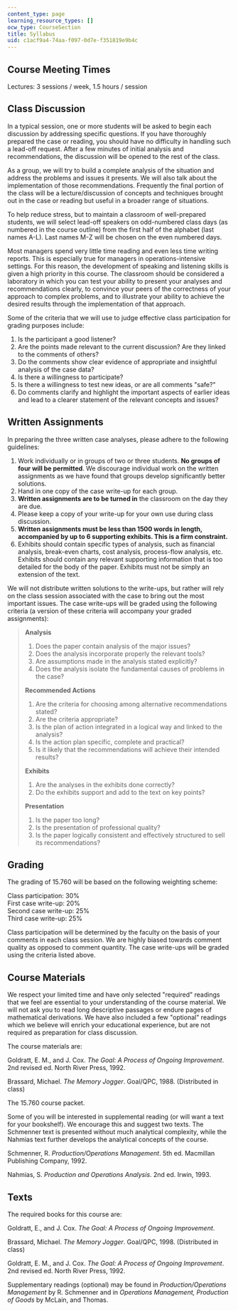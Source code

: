 ```yaml
---
content_type: page
learning_resource_types: []
ocw_type: CourseSection
title: Syllabus
uid: c1acf9a4-74aa-f097-0d7e-f351819e9b4c
---
```


Course Meeting Times
--------------------

Lectures: 3 sessions / week, 1.5 hours / session

Class Discussion
----------------

In a typical session, one or more students will be asked to begin each discussion by addressing specific questions. If you have thoroughly prepared the case or reading, you should have no difficulty in handling such a lead-off request. After a few minutes of initial analysis and recommendations, the discussion will be opened to the rest of the class.

As a group, we will try to build a complete analysis of the situation and address the problems and issues it presents. We will also talk about the implementation of those recommendations. Frequently the final portion of the class will be a lecture/discussion of concepts and techniques brought out in the case or reading but useful in a broader range of situations.

To help reduce stress, but to maintain a classroom of well-prepared students, we will select lead-off speakers on odd-numbered class days (as numbered in the course outline) from the first half of the alphabet (last names A-L). Last names M-Z will be chosen on the even numbered days.

Most managers spend very little time reading and even less time writing reports. This is especially true for managers in operations-intensive settings. For this reason, the development of speaking and listening skills is given a high priority in this course. The classroom should be considered a laboratory in which you can test your ability to present your analyses and recommendations clearly, to convince your peers of the correctness of your approach to complex problems, and to illustrate your ability to achieve the desired results through the implementation of that approach.

Some of the criteria that we will use to judge effective class participation for grading purposes include:

1.  Is the participant a good listener?
2.  Are the points made relevant to the current discussion? Are they linked to the comments of others?
3.  Do the comments show clear evidence of appropriate and insightful analysis of the case data?
4.  Is there a willingness to participate?
5.  Is there a willingness to test new ideas, or are all comments "safe?"
6.  Do comments clarify and highlight the important aspects of earlier ideas and lead to a clearer statement of the relevant concepts and issues?

Written Assignments
-------------------

In preparing the three written case analyses, please adhere to the following guidelines:

1.  Work individually or in groups of two or three students. **No groups of four will be permitted**. We discourage individual work on the written assignments as we have found that groups develop significantly better solutions.
2.  Hand in one copy of the case write-up for each group.
3.  **Written assignments are to be turned in** the classroom on the day they are due.
4.  Please keep a copy of your write-up for your own use during class discussion.
5.  **Written assignments must be less than 1500 words in length, accompanied by up to 6 supporting exhibits. This is a firm constraint.**
6.  Exhibits should contain specific types of analysis, such as financial analysis, break-even charts, cost analysis, process-flow analysis, etc. Exhibits should contain any relevant supporting information that is too detailed for the body of the paper. Exhibits must not be simply an extension of the text.

We will not distribute written solutions to the write-ups, but rather will rely on the class session associated with the case to bring out the most important issues. The case write-ups will be graded using the following criteria (a version of these criteria will accompany your graded assignments):

> **Analysis**
> 
> 1.  Does the paper contain analysis of the major issues?
> 2.  Does the analysis incorporate properly the relevant tools?
> 3.  Are assumptions made in the analysis stated explicitly?
> 4.  Does the analysis isolate the fundamental causes of problems in the case?
> 
> **Recommended Actions**
> 
> 1.  Are the criteria for choosing among alternative recommendations stated?
> 2.  Are the criteria appropriate?
> 3.  Is the plan of action integrated in a logical way and linked to the analysis?
> 4.  Is the action plan specific, complete and practical?
> 5.  Is it likely that the recommendations will achieve their intended results?
> 
> **Exhibits**
> 
> 1.  Are the analyses in the exhibits done correctly?
> 2.  Do the exhibits support and add to the text on key points?
> 
> **Presentation**
> 
> 1.  Is the paper too long?
> 2.  Is the presentation of professional quality?
> 3.  Is the paper logically consistent and effectively structured to sell its recommendations?

Grading
-------

The grading of 15.760 will be based on the following weighting scheme:

Class participation: 30%  
First case write-up: 20%  
Second case write-up: 25%  
Third case write-up: 25%

Class participation will be determined by the faculty on the basis of your comments in each class session. We are highly biased towards comment quality as opposed to comment quantity. The case write-ups will be graded using the criteria listed above.

Course Materials
----------------

We respect your limited time and have only selected "required" readings that we feel are essential to your understanding of the course material. We will not ask you to read long descriptive passages or endure pages of mathematical derivations. We have also included a few "optional" readings which we believe will enrich your educational experience, but are not required as preparation for class discussion.

The course materials are:

Goldratt, E. M., and J. Cox. _The Goal: A Process of Ongoing Improvement_. 2nd revised ed. North River Press, 1992.

Brassard, Michael. _The Memory Jogger_. Goal/QPC, 1988. (Distributed in class)

The 15.760 course packet.

Some of you will be interested in supplemental reading (or will want a text for your bookshelf). We encourage this and suggest two texts. The Schmenner text is presented without much analytical complexity, while the Nahmias text further develops the analytical concepts of the course.

Schmenner, R. _Production/Operations Management_. 5th ed. Macmillan Publishing Company, 1992.

Nahmias, S. _Production and Operations Analysis_. 2nd ed. Irwin, 1993.

Texts
-----

The required books for this course are:

Goldratt, E., and J. Cox. _The Goal: A Process of Ongoing Improvement_.

Brassard, Michael. _The Memory Jogger_. Goal/QPC, 1998. (Distributed in class)

Goldratt, E. M., and J. Cox. _The Goal: A Process of Ongoing Improvement_. 2nd revised ed. North River Press, 1992.

Supplementary readings (optional) may be found in _Production/Operations Management_ by R. Schmenner and in _Operations Management, Production of Goods_ by McLain, and Thomas.
